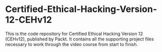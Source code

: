 # Certified-Ethical-Hacking-Version-12-CEHv12
This is the code repository for Certified Ethical Hacking Version 12 (CEHv12), published by Packt. It contains all the supporting project files necessary to work through the video course from start to finish.
